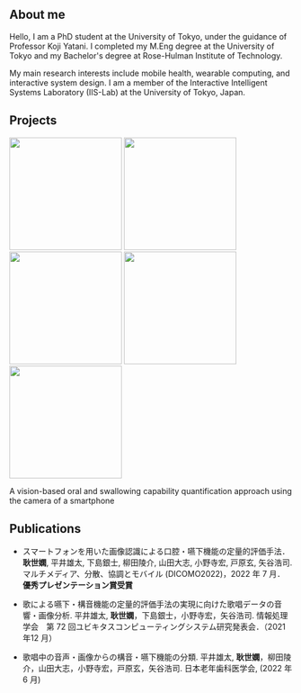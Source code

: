 ## About me
Hello, I am a PhD student at the University of Tokyo, under the guidance of Professor Koji Yatani. I completed my M.Eng degree at the University of Tokyo and my Bachelor's degree at Rose-Hulman Institute of Technology.

My main research interests include mobile health, wearable computing, and interactive system design. I am a member of the Interactive Intelligent Systems Laboratory (IIS-Lab) at the University of Tokyo, Japan.

## Projects
<p float="left">
<img src="https://user-images.githubusercontent.com/65922267/194699528-2bb076c5-1089-49b7-a218-2f18a22b3461.png" width="200"/>
<img src="https://user-images.githubusercontent.com/65922267/194699616-18d62e43-c70b-4d07-9f12-1ef0dd0352d0.png" width="200"/>
<img src="https://user-images.githubusercontent.com/65922267/194699620-07d806c4-f21e-4204-81bf-e0b4d89bd24f.png" width="200"/>
<img src="https://user-images.githubusercontent.com/65922267/194699624-754f916d-4f61-4de1-be3a-d7f4c9afa248.png" width="200"/>
<img src="https://user-images.githubusercontent.com/65922267/194699630-cf1cc02c-91d4-4b38-b1d2-1e1b527761fa.png" width="200"/>
 </p>

A vision-based oral and swallowing capability quantification approach using the camera of a smartphone

## Publications
- スマートフォンを用いた画像認識による口腔・嚥下機能の定量的評価手法． **耿世嫻**, 平井雄太, 下島銀士, 柳田陵介, 山田大志, 小野寺宏, 戸原玄, 矢谷浩司. マルチメディア、分散、協調とモバイル (DICOMO2022)，2022 年 7 月．**優秀プレゼンテーション賞受賞**

- 歌による嚥下・構音機能の定量的評価手法の実現に向けた歌唱データの音響・画像分析. 平井雄太, **耿世嫻**，下島銀士，小野寺宏，矢谷浩司. 情報処理学会　第 72 回ユビキタスコンピューティングシステム研究発表会．（2021年12 月）

- 歌唱中の音声・画像からの構音・嚥下機能の分類. 平井雄太, **耿世嫻**，柳田陵介，山田大志，小野寺宏，戸原玄，矢谷浩司. 日本老年歯科医学会, (2022 年 6 月)
